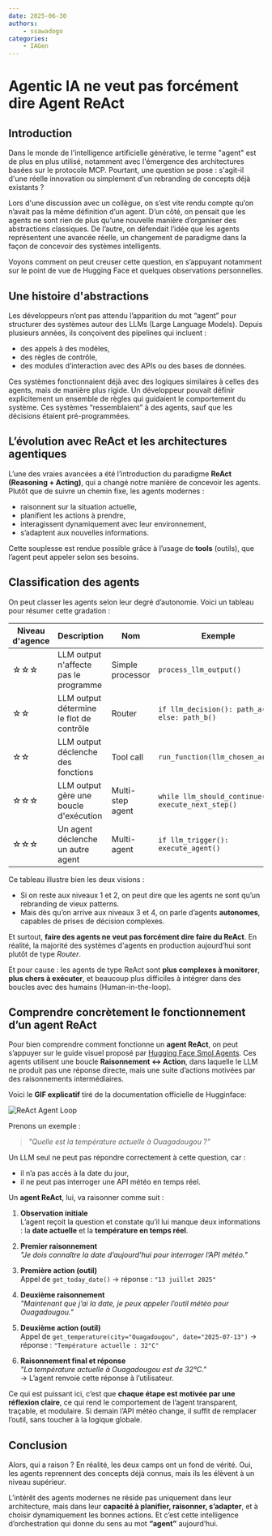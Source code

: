 ```yaml
---
date: 2025-06-30
authors:
    - ssawadogo
categories: 
    - IAGen
---
```


# Agentic IA ne veut pas forcément dire Agent ReAct

## Introduction

Dans le monde de l'intelligence artificielle générative, le terme "agent" est de plus en plus utilisé, notamment avec l'émergence des architectures basées sur le protocole MCP. Pourtant, une question se pose : s'agit-il d'une réelle innovation ou simplement d'un rebranding de concepts déjà existants ?

Lors d'une discussion avec un collègue, on s’est vite rendu compte qu’on n’avait pas la même définition d’un agent. D’un côté, on pensait que les agents ne sont rien de plus qu’une nouvelle manière d’organiser des abstractions classiques. De l’autre, on défendait l’idée que les agents représentent une avancée réelle, un changement de paradigme dans la façon de concevoir des systèmes intelligents.

<!-- more -->

Voyons comment on peut creuser cette question, en s’appuyant notamment sur le point de vue de Hugging Face et quelques observations personnelles.

## Une histoire d'abstractions

Les développeurs n’ont pas attendu l’apparition du mot “agent” pour structurer des systèmes autour des LLMs (Large Language Models). Depuis plusieurs années, ils conçoivent des pipelines qui incluent :

- des appels à des modèles,
- des règles de contrôle,
- des modules d’interaction avec des APIs ou des bases de données.

Ces systèmes fonctionnaient déjà avec des logiques similaires à celles des agents, mais de manière plus rigide. Un développeur pouvait définir explicitement un ensemble de règles qui guidaient le comportement du système. Ces systèmes “ressemblaient” à des agents, sauf que les décisions étaient pré-programmées.

## L’évolution avec ReAct et les architectures agentiques

L’une des vraies avancées a été l’introduction du paradigme **ReAct (Reasoning + Acting)**, qui a changé notre manière de concevoir les agents. Plutôt que de suivre un chemin fixe, les agents modernes :

- raisonnent sur la situation actuelle,
- planifient les actions à prendre,
- interagissent dynamiquement avec leur environnement,
- s’adaptent aux nouvelles informations.

Cette souplesse est rendue possible grâce à l’usage de **tools** (outils), que l’agent peut appeler selon ses besoins.

## Classification des agents

On peut classer les agents selon leur degré d’autonomie. Voici un tableau pour résumer cette gradation :

| Niveau d'agence | Description                              | Nom              | Exemple                                            |
|-----------------|------------------------------------------|------------------|----------------------------------------------------|
| ☆☆☆             | LLM output n'affecte pas le programme    | Simple processor | `process_llm_output()`                             |
| ☆☆              | LLM output détermine le flot de contrôle | Router           | `if llm_decision(): path_a() else: path_b()`       |
| ☆☆              | LLM output déclenche des fonctions       | Tool call        | `run_function(llm_chosen_args)`                    |
| ☆☆☆             | LLM output gère une boucle d'exécution   | Multi-step agent | `while llm_should_continue(): execute_next_step()` |
| ☆☆☆             | Un agent déclenche un autre agent        | Multi-agent      | `if llm_trigger(): execute_agent()`                |

Ce tableau illustre bien les deux visions :

- Si on reste aux niveaux 1 et 2, on peut dire que les agents ne sont qu’un rebranding de vieux patterns.
- Mais dès qu’on arrive aux niveaux 3 et 4, on parle d’agents **autonomes**, capables de prises de décision complexes.

Et surtout, **faire des agents ne veut pas forcément dire faire du ReAct**. En réalité, la majorité des systèmes d'agents en production aujourd’hui sont plutôt de type *Router*.

Et pour cause : les agents de type ReAct sont **plus complexes à monitorer**, **plus chers à exécuter**, et beaucoup plus difficiles à intégrer dans des boucles avec des humains (Human-in-the-loop).

## Comprendre concrètement le fonctionnement d’un agent ReAct

Pour bien comprendre comment fonctionne un **agent ReAct**, on peut s’appuyer sur le guide visuel proposé par [Hugging Face Smol Agents](https://huggingface.co/docs/smolagents/conceptual_guides/react). Ces agents utilisent une boucle **Raisonnement ↔ Action**, dans laquelle le LLM ne produit pas une réponse directe, mais une suite d’actions motivées par des raisonnements intermédiaires.

Voici le **GIF explicatif** tiré de la documentation officielle de Hugginface:

![ReAct Agent Loop](https://cas-bridge.xethub.hf.co/xet-bridge-us/621ffdd236468d709f1835cf/00598243d02aefce27b6f2a315b745b55556b191fd8f472a95d3c0f2695ed84d?X-Amz-Algorithm=AWS4-HMAC-SHA256&X-Amz-Content-Sha256=UNSIGNED-PAYLOAD&X-Amz-Credential=cas%2F20250713%2Fus-east-1%2Fs3%2Faws4_request&X-Amz-Date=20250713T023130Z&X-Amz-Expires=3600&X-Amz-Signature=2e41937613d114f79f9abc2601464c4431b044bf6de7ed406807001df792340f&X-Amz-SignedHeaders=host&X-Xet-Cas-Uid=64ba8d436387fe297fd42571&response-content-disposition=inline%3B+filename*%3DUTF-8%27%27Agent_ManimCE.gif%3B+filename%3D%22Agent_ManimCE.gif%22%3B&response-content-type=image%2Fgif&x-id=GetObject&Expires=1752377490&Policy=eyJTdGF0ZW1lbnQiOlt7IkNvbmRpdGlvbiI6eyJEYXRlTGVzc1RoYW4iOnsiQVdTOkVwb2NoVGltZSI6MTc1MjM3NzQ5MH19LCJSZXNvdXJjZSI6Imh0dHBzOi8vY2FzLWJyaWRnZS54ZXRodWIuaGYuY28veGV0LWJyaWRnZS11cy82MjFmZmRkMjM2NDY4ZDcwOWYxODM1Y2YvMDA1OTgyNDNkMDJhZWZjZTI3YjZmMmEzMTViNzQ1YjU1NTU2YjE5MWZkOGY0NzJhOTVkM2MwZjI2OTVlZDg0ZCoifV19&Signature=epKU6haFYeaWZynpk4Uw5KDkfTK1%7EL1y5ishW6SzxuKijrQGHhBosOq5JpsjCTJLcdvQBwy-vVvlbN8DOn9vyUr9--HNzRv3LDg2UtRMfuq6bI-JVtG8XoDax5WxzLKU7-AFU-Z6DE7NO7fMSrMrcTsjPcEJkDlkeo0ikh981GXRzLZL%7EqTPsywTKan8Xj0eR6ebEsit4lAiXvw4%7E6Qoo0wQltfu1wPLVpVm3q%7EAieDS5plYYMj8ZgSP5XZ7JvnNX4V5D-ko29CxNmatjipaunelM4nkqYJgsoAl9LrBvbW%7Ed-wMIkLRhRUOA-1GUmCsQ88iKy7uJCNNt2aYEqXHvw__&Key-Pair-Id=K2L8F4GPSG1IFC)

Prenons un exemple :

> *"Quelle est la température actuelle à Ouagadougou ?"*

Un LLM seul ne peut pas répondre correctement à cette question, car :

- il n’a pas accès à la date du jour,
- il ne peut pas interroger une API météo en temps réel.

Un **agent ReAct**, lui, va raisonner comme suit :

1. **Observation initiale**  
   L’agent reçoit la question et constate qu’il lui manque deux informations : la **date actuelle** et la **température en temps réel**.

2. **Premier raisonnement**  
   *"Je dois connaître la date d’aujourd’hui pour interroger l’API météo."*

3. **Première action (outil)**  
   Appel de `get_today_date()` → réponse : `"13 juillet 2025"`

4. **Deuxième raisonnement**  
   *"Maintenant que j’ai la date, je peux appeler l’outil météo pour Ouagadougou."*

5. **Deuxième action (outil)**  
   Appel de `get_temperature(city="Ouagadougou", date="2025-07-13")` → réponse : `"Température actuelle : 32°C"`

6. **Raisonnement final et réponse**  
   *"La température actuelle à Ouagadougou est de 32°C."*  
   → L’agent renvoie cette réponse à l’utilisateur.

Ce qui est puissant ici, c’est que **chaque étape est motivée par une réflexion claire**, ce qui rend le comportement de l’agent transparent, traçable, et modulaire. Si demain l’API météo change, il suffit de remplacer l’outil, sans toucher à la logique globale.

## Conclusion

Alors, qui a raison ? En réalité, les deux camps ont un fond de vérité. Oui, les agents reprennent des concepts déjà connus, mais ils les élèvent à un niveau supérieur.

L’intérêt des agents modernes ne réside pas uniquement dans leur architecture, mais dans leur **capacité à planifier, raisonner, s’adapter**, et à choisir dynamiquement les bonnes actions. Et c’est cette intelligence d’orchestration qui donne du sens au mot **“agent”** aujourd’hui.

